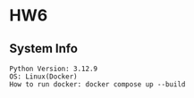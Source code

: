 # HW6

## System Info
```
Python Version: 3.12.9
OS: Linux(Docker)
How to run docker: docker compose up --build
```